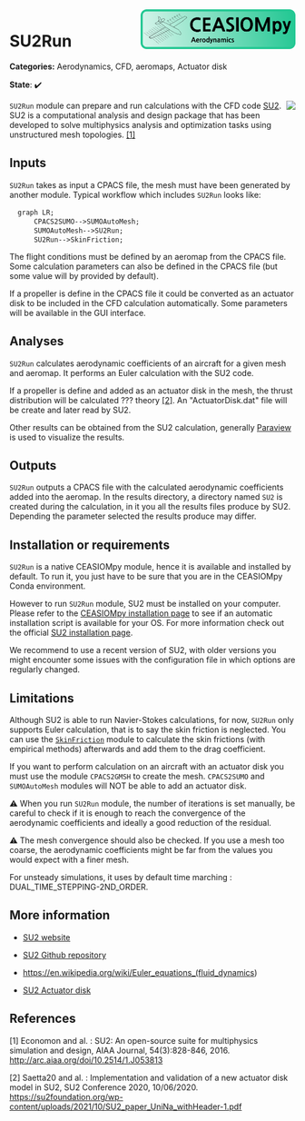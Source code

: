 <img align="right" height="70" src="../../documents/logos/CEASIOMpy_banner_aero.png">

# SU2Run

**Categories:** Aerodynamics, CFD, aeromaps, Actuator disk

**State**: :heavy_check_mark:

<img align="right" height="120" src="https://github.com/su2code/SU2/raw/master/Docs/logoSU2small.png">

`SU2Run` module can prepare and run calculations with the CFD code [SU2](https://su2code.github.io/). SU2 is a computational analysis and design package that has been developed to solve multiphysics analysis and optimization tasks using unstructured mesh topologies. [[1]](#Economon15)

## Inputs

`SU2Run` takes as input a CPACS file, the mesh must have been generated by another module. Typical workflow which includes `SU2Run` looks like:

```mermaid
  graph LR;
      CPACS2SUMO-->SUMOAutoMesh;
      SUMOAutoMesh-->SU2Run;
      SU2Run-->SkinFriction;
```

The flight conditions must be defined by an aeromap from the CPACS file. Some calculation parameters can also be defined in the CPACS file (but some value will by provided by default).

If a propeller is define in the CPACS file it could be converted as an actuator disk to be included in the CFD calculation automatically. Some parameters will be available in the GUI interface.

## Analyses

`SU2Run` calculates aerodynamic coefficients of an aircraft for a given mesh and aeromap. It performs an Euler calculation with the SU2 code.

If a propeller is define and added as an actuator disk in the mesh, the thrust distribution will be calculated ??? theory [[2]](#Seatta). An "ActuatorDisk.dat" file will be create and later read by SU2.

Other results can be obtained from the SU2 calculation, generally [Paraview](https://www.paraview.org/) is used to visualize the results.

## Outputs

`SU2Run` outputs a CPACS file with the calculated aerodynamic coefficients added into the aeromap. In the results directory, a directory named `SU2` is created during the calculation, in it you all the results files produce by SU2. Depending the parameter selected the results produce may differ.

## Installation or requirements

`SU2Run` is a native CEASIOMpy module, hence it is available and installed by default. To run it, you just have to be sure that you are in the CEASIOMpy Conda environment.

However to run `SU2Run` module, SU2 must be installed on your computer. Please refer to the [CEASIOMpy installation page](../../installation/INSTALLATION.md) to see if an automatic installation script is available for your OS.
For more information check out the official [SU2 installation page](https://su2code.github.io/docs_v7/Installation/).

We recommend to use a recent version of SU2, with older versions you might encounter some issues with the configuration file in which options are regularly changed.

## Limitations

Although SU2 is able to run Navier-Stokes calculations, for now, `SU2Run` only supports Euler calculation, that is to say the skin friction is neglected. You can use the [`SkinFriction`](../SkinFriction/README.md) module to calculate the skin frictions (with empirical methods) afterwards and add them to the drag coefficient.

If you want to perform calculation on an aircraft with an actuator disk you must use the module `CPACS2GMSH` to create the mesh. `CPACS2SUMO` and `SUMOAutoMesh` modules will NOT be able to add an actuator disk.

:warning: When you run `SU2Run` module, the number of iterations is set manually, be careful to check if it is enough to reach the convergence of the aerodynamic coefficients and ideally a good reduction of the residual.

:warning: The mesh convergence should also be checked. If you use a mesh too coarse, the aerodynamic coefficients might be far from the values you would expect with a finer mesh.

For unsteady simulations, it uses by default time marching : DUAL_TIME_STEPPING-2ND_ORDER.

## More information

* [SU2 website](https://su2code.github.io/)

* [SU2 Github repository](https://github.com/su2code/SU2)

* <https://en.wikipedia.org/wiki/Euler_equations_(fluid_dynamics>)

* [SU2 Actuator disk](https://su2code.github.io/tutorials/ActuatorDisk_VariableLoad/)

## References

<a id="Economon15">[1]</a> Economon and al. : SU2: An open-source suite for multiphysics simulation and design, AIAA Journal, 54(3):828-846, 2016. <http://arc.aiaa.org/doi/10.2514/1.J053813>

<a id="Saetta20">[2]</a> Saetta20 and al. : Implementation and validation of a new actuator disk model in SU2, SU2 Conference 2020, 10/06/2020. <https://su2foundation.org/wp-content/uploads/2021/10/SU2_paper_UniNa_withHeader-1.pdf>
